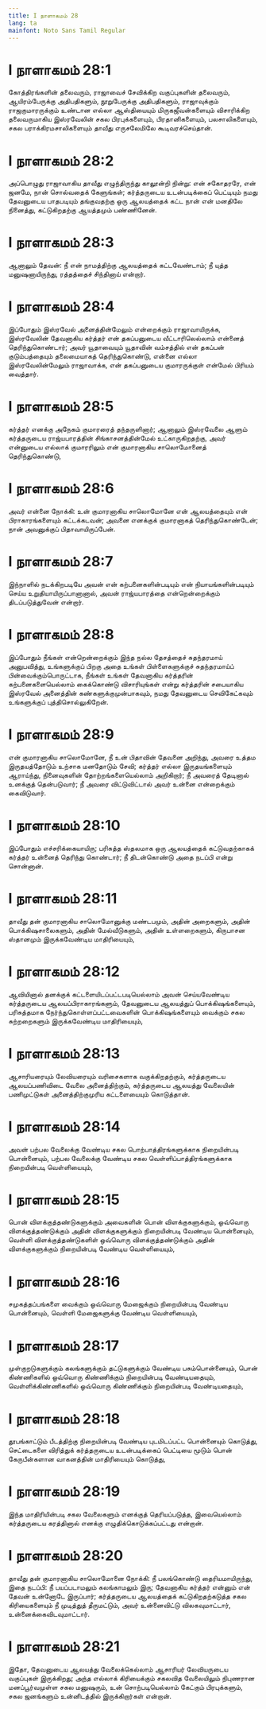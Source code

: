 ```yaml
---
title: I நாளாகமம் 28
lang: ta
mainfont: Noto Sans Tamil Regular
---
```


# I நாளாகமம் 28:1

கோத்திரங்களின் தலைவரும், ராஜாவைச் சேவிக்கிற வகுப்புகளின் தலைவரும், ஆயிரம்பேருக்கு அதிபதிகளும், நூறுபேருக்கு அதிபதிகளும், ராஜாவுக்கும் ராஜகுமாரருக்கும் உண்டான எல்லா ஆஸ்தியையும் மிருகஜீவன்களையும் விசாரிக்கிற தலைவருமாகிய இஸ்ரவேலின் சகல பிரபுக்களையும், பிரதானிகளையும், பலசாலிகளையும், சகல பராக்கிரமசாலிகளையும் தாவீது எருசலேமிலே கூடிவரச்செய்தான்.

# I நாளாகமம் 28:2

அப்பொழுது ராஜாவாகிய தாவீது எழுந்திருந்து காலூன்றி நின்று: என் சகோதரரே, என் ஜனமே, நான் சொல்வதைக் கேளுங்கள்; கர்த்தருடைய உடன்படிக்கைப் பெட்டியும் நமது தேவனுடைய பாதபடியும் தங்குவதற்கு ஒரு ஆலயத்தைக் கட்ட நான் என் மனதிலே நினைத்து, கட்டுகிறதற்கு ஆயத்தமும் பண்ணினேன்.

# I நாளாகமம் 28:3

ஆனாலும் தேவன்: நீ என் நாமத்திற்கு ஆலயத்தைக் கட்டவேண்டாம்; நீ யுத்த மனுஷனாயிருந்து, ரத்தத்தைச் சிந்தினாய் என்றார்.

# I நாளாகமம் 28:4

இப்போதும் இஸ்ரவேல் அனைத்தின்மேலும் என்றைக்கும் ராஜாவாயிருக்க, இஸ்ரவேலின் தேவனாகிய கர்த்தர் என் தகப்பனுடைய வீட்டாரிலெல்லாம் என்னைத் தெரிந்துகொண்டார்; அவர் யூதாவையும் யூதாவின் வம்சத்தில் என் தகப்பன் குடும்பத்தையும் தலைமையாகத் தெரிந்துகொண்டு, என்னை எல்லா இஸ்ரவேலின்மேலும் ராஜாவாக்க, என் தகப்பனுடைய குமாரருக்குள் என்மேல் பிரியம் வைத்தார்.

# I நாளாகமம் 28:5

கர்த்தர் எனக்கு அநேகம் குமாரரைத் தந்தருளினார்; ஆனாலும் இஸ்ரவேலை ஆளும் கர்த்தருடைய ராஜ்யபாரத்தின் சிங்காசனத்தின்மேல் உட்காருகிறதற்கு, அவர் என்னுடைய எல்லாக் குமாரரிலும் என் குமாரனாகிய சாலொமோனைத் தெரிந்துகொண்டு,

# I நாளாகமம் 28:6

அவர் என்னை நோக்கி: உன் குமாரனாகிய சாலொமோனே என் ஆலயத்தையும் என் பிராகாரங்களையும் கட்டக்கடவன்; அவனை எனக்குக் குமாரனாகத் தெரிந்துகொண்டேன்; நான் அவனுக்குப் பிதாவாயிருப்பேன்.

# I நாளாகமம் 28:7

இந்நாளில் நடக்கிறபடியே அவன் என் கற்பனைகளின்படியும் என் நியாயங்களின்படியும் செய்ய உறுதியாயிருப்பானானால், அவன் ராஜ்யபாரத்தை என்றென்றைக்கும் திடப்படுத்துவேன் என்றார்.

# I நாளாகமம் 28:8

இப்போதும் நீங்கள் என்றென்றைக்கும் இந்த நல்ல தேசத்தைச் சுதந்தரமாய் அனுபவித்து, உங்களுக்குப் பிறகு அதை உங்கள் பிள்ளைகளுக்குச் சுதந்தரமாய்ப் பின்வைக்கும்பொருட்டாக, நீங்கள் உங்கள் தேவனாகிய கர்த்தரின் கற்பனைகளையெல்லாம் கைக்கொண்டு விசாரியுங்கள் என்று கர்த்தரின் சபையாகிய இஸ்ரவேல் அனைத்தின் கண்களுக்குமுன்பாகவும், நமது தேவனுடைய செவிகேட்கவும் உங்களுக்குப் புத்திசொல்லுகிறேன்.

# I நாளாகமம் 28:9

என் குமாரனாகிய சாலொமோனே, நீ உன் பிதாவின் தேவனை அறிந்து, அவரை உத்தம இருதயத்தோடும் உற்சாக மனதோடும் சேவி; கர்த்தர் எல்லா இருதயங்களையும் ஆராய்ந்து, நினைவுகளின் தோற்றங்களையெல்லாம் அறிகிறார்; நீ அவரைத் தேடினால் உனக்குத் தென்படுவார்; நீ அவரை விட்டுவிட்டால் அவர் உன்னை என்றைக்கும் கைவிடுவார்.

# I நாளாகமம் 28:10

இப்போதும் எச்சரிக்கையாயிரு; பரிசுத்த ஸ்தலமாக ஒரு ஆலயத்தைக் கட்டுவதற்காகக் கர்த்தர் உன்னைத் தெரிந்து கொண்டார்; நீ திடன்கொண்டு அதை நடப்பி என்று சொன்னான்.

# I நாளாகமம் 28:11

தாவீது தன் குமாரனாகிய சாலொமோனுக்கு மண்டபமும், அதின் அறைகளும், அதின் பொக்கிஷசாலைகளும், அதின் மேல்வீடுகளும், அதின் உள்ளறைகளும், கிருபாசன ஸ்தானமும் இருக்கவேண்டிய மாதிரியையும்,

# I நாளாகமம் 28:12

ஆவியினால் தனக்குக் கட்டளையிடப்பட்டபடியெல்லாம் அவன் செய்யவேண்டிய கர்த்தருடைய ஆலயப்பிராகாரங்களும், தேவனுடைய ஆலயத்துப் பொக்கிஷங்களையும், பரிசுத்தமாக நேர்ந்துகொள்ளப்பட்டவைகளின் பொக்கிஷங்களையும் வைக்கும் சகல சுற்றறைகளும் இருக்கவேண்டிய மாதிரியையும்,

# I நாளாகமம் 28:13

ஆசாரியரையும் லேவியரையும் வரிசைகளாக வகுக்கிறதற்கும், கர்த்தருடைய ஆலயப்பணிவிடை வேலை அனைத்திற்கும், கர்த்தருடைய ஆலயத்து வேலையின் பணிமுட்டுகள் அனைத்திற்குமுரிய கட்டளையையும் கொடுத்தான்.

# I நாளாகமம் 28:14

அவன் பற்பல வேலைக்கு வேண்டிய சகல பொற்பாத்திரங்களுக்காக நிறையின்படி பொன்னையும், பற்பல வேலைக்கு வேண்டிய சகல வெள்ளிப்பாத்திரங்களுக்காக நிறையின்படி வெள்ளியையும்,

# I நாளாகமம் 28:15

பொன் விளக்குத்தண்டுகளுக்கும் அவைகளின் பொன் விளக்குகளுக்கும், ஒவ்வொரு விளக்குத்தண்டுக்கும் அதின் விளக்குகளுக்கும் நிறையின்படி வேண்டிய பொன்னையும், வெள்ளி விளக்குத்தண்டுகளிள் ஒவ்வொரு விளக்குத்தண்டுக்கும் அதின் விளக்குகளுக்கும் நிறையின்படி வேண்டிய வெள்ளியையும்,

# I நாளாகமம் 28:16

சமுகத்தப்பங்களை வைக்கும் ஒவ்வொரு மேஜைக்கும் நிறையின்படி வேண்டிய பொன்னையும், வெள்ளி மேஜைகளுக்கு வேண்டிய வெள்ளியையும்,

# I நாளாகமம் 28:17

முள்குறடுகளுக்கும் கலங்களுக்கும் தட்டுகளுக்கும் வேண்டிய பசும்பொன்னையும், பொன் கிண்ணிகளில் ஒவ்வொரு கிண்ணிக்கும் நிறையின்படி வேண்டியதையும், வெள்ளிக்கிண்ணிகளில் ஒவ்வொரு கிண்ணிக்கும் நிறையின்படி வேண்டியதையும்,

# I நாளாகமம் 28:18

தூபங்காட்டும் பீடத்திற்கு நிறையின்படி வேண்டிய புடமிடப்பட்ட பொன்னையும் கொடுத்து, செட்டைகளை விரித்துக் கர்த்தருடைய உடன்படிக்கைப் பெட்டியை மூடும் பொன் கேருபீன்களான வாகனத்தின் மாதிரியையும் கொடுத்து,

# I நாளாகமம் 28:19

இந்த மாதிரியின்படி சகல வேலைகளும் எனக்குத் தெரியப்படுத்த, இவையெல்லாம் கர்த்தருடைய கரத்தினால் எனக்கு எழுதிக்கொடுக்கப்பட்டது என்றான்.

# I நாளாகமம் 28:20

தாவீது தன் குமாரனாகிய சாலொமோனை நோக்கி: நீ பலங்கொண்டு தைரியமாயிருந்து, இதை நடப்பி: நீ பயப்படாமலும் கலங்காமலும் இரு; தேவனாகிய கர்த்தர் என்னும் என் தேவன் உன்னோடே இருப்பார்; கர்த்தருடைய ஆலயத்தைக் கட்டுகிறதற்கடுத்த சகல கிரியைகளையும் நீ முடித்துத் தீருமட்டும், அவர் உன்னைவிட்டு விலகவுமாட்டார், உன்னைக்கைவிடவுமாட்டார்.

# I நாளாகமம் 28:21

இதோ, தேவனுடைய ஆலயத்து வேலைக்கெல்லாம் ஆசாரியர் லேவியருடைய வகுப்புகள் இருக்கிறது; அந்த எல்லாக் கிரியைக்கும் சகலவித வேலையிலும் நிபுணரான மனப்பூர்வமுள்ள சகல மனுஷரும், உன் சொற்படியெல்லாம் கேட்கும் பிரபுக்களும், சகல ஜனங்களும் உன்னிடத்தில் இருக்கிறார்கள் என்றான்.

